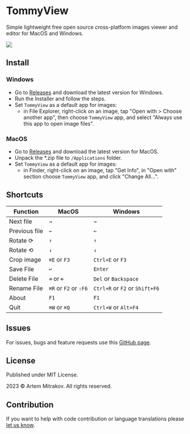 # TommyView

Simple lightweight free open source cross-platform images viewer and editor for MacOS and Windows.

![](tommyview.gif)

## Install
### Windows
- Go to [Releases](https://github.com/mitrakov/tommyview/releases) and download the latest version for Windows.
- Run the Installer and follow the steps.
- Set `TommyView` as a default app for images:
  - in File Explorer, right-click on an image, tap "Open with > Choose another app", then choose `TommyView` app, and select "Always use this app to open image files". 

### MacOS
- Go to [Releases](https://github.com/mitrakov/tommyview/releases) and download the latest version for MacOS.
- Unpack the *.zip file to `/Applications` folder.
- Set `TommyView` as a default app for images:
  - in Finder, right-click on an image, tap "Get Info", in "Open with" section choose `TommyView` app, and click "Change All...".

## Shortcuts
| Function      | MacOS                 | Windows                        |
|---------------|-----------------------|--------------------------------|
| Next file     | `→`                   | `→`                            |
| Previous file | `←`                   | `←`                            |
| Rotate ⟳      | `↑`                   | `↑`                            |
| Rotate ⟲      | `↓`                   | `↓`                            |
| Crop image    | `⌘E` or `F3`          | `Ctrl+E` or `F3`               |
| Save File     | `↩`                   | `Enter`                        |
| Delete File   | `⌫` or `⌦`            | `Del` or `Backspace`           |
| Rename File   | `⌘R` or `F2` or `⇧F6` | `Ctrl+R` or `F2` or `Shift+F6` |
| About         | `F1`                  | `F1`                           |
| Quit          | `⌘W` or `⌘Q`          | `Ctrl+W` or `Alt+F4`           |

## Issues
For issues, bugs and feature requests use this [GitHub page](https://github.com/mitrakov/tommyview/issues).

## License
Published under MIT License.

2023 © Artem Mitrakov. All rights reserved.

## Contribution
If you want to help with code contribution or language translations please [let us know](mailto:mitrakov-artem@yandex.ru).
